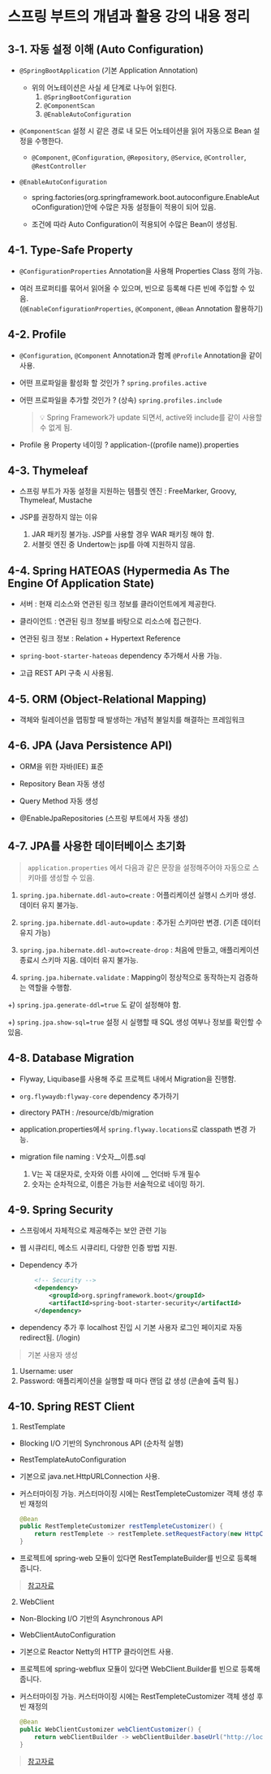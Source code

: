 # 스프링 부트의 개념과 활용 강의 내용 정리

## 3-1. 자동 설정 이해 (Auto Configuration)

- `@SpringBootApplication` (기본 Application Annotation)
    - 위의 어노테이션은 사실 세 단계로 나누어 읽힌다.
        1. `@SpringBootConfiguration`
        2. `@ComponentScan`
        3. `@EnableAutoConfiguration`

- `@ComponentScan` 설정 시 같은 경로 내 모든 어노테이션을 읽어 자동으로 Bean 설정을 수행한다.
    - `@Component`, `@Configuration`, `@Repository`, `@Service`, `@Controller`, `@RestController`

- `@EnableAutoConfiguration`

    - spring.factories(org.springframework.boot.autoconfigure.EnableAutoConfiguration)안에 수많은 자동 설정들이 적용이 되어 있음.

    - 조건에 따라 Auto Configuration이 적용되어 수많은 Bean이 생성됨.

## 4-1. Type-Safe Property

- `@ConfigurationProperties` Annotation을 사용해 Properties Class 정의 가능.

- 여러 프로퍼티를 묶어서 읽어올 수 있으며, 빈으로 등록해 다른 빈에 주입할 수 있음.   
  (`@EnableConfigurationProperties`, `@Component`, `@Bean` Annotation 활용하기)


## 4-2. Profile

- `@Configuration`, `@Component` Annotation과 함께 `@Profile` Annotation을 같이 사용.

- 어떤 프로파일을 활성화 할 것인가 ? `spring.profiles.active`

- 어떤 프로파일을 추가할 것인가 ? (상속) `spring.profiles.include`

  > 💡 Spring Framework가 update 되면서, active와 include를 같이 사용할 수 없게 됨.

- Profile 용 Property 네이밍 ? application-((profile name)).properties


## 4-3. Thymeleaf

- 스프링 부트가 자동 설정을 지원하는 템플릿 엔진 : FreeMarker, Groovy, Thymeleaf, Mustache

- JSP를 권장하지 않는 이유
    1. JAR 패키징 불가능. JSP를 사용할 경우 WAR 패키징 해야 함.
    2. 서블릿 엔진 중 Undertow는 jsp를 아예 지원하지 않음.


## 4-4. Spring HATEOAS (Hypermedia As The Engine Of Application State)

- 서버 : 현재 리소스와 연관된 링크 정보를 클라이언트에게 제공한다.

- 클라이언트 : 연관된 링크 정보를 바탕으로 리소스에 접근한다.

- 연관된 링크 정보 : Relation + Hypertext Reference

- `spring-boot-starter-hateoas` dependency 추가해서 사용 가능.

- 고급 REST API 구축 시 사용됨.


## 4-5. ORM (Object-Relational Mapping)

- 객체와 릴레이션을 맵핑할 때 발생하는 개념적 불일치를 해결하는 프레임워크


## 4-6. JPA (Java Persistence API)

- ORM을 위한 자바(IEE) 표준

- Repository Bean 자동 생성

- Query Method 자동 생성

- @EnableJpaRepositories (스프링 부트에서 자동 생성)


## 4-7. JPA를 사용한 데이터베이스 초기화

> `application.properties` 에서 다음과 같은 문장을 설정해주어야 자동으로 스키마를 생성할 수 있음.

1. `spring.jpa.hibernate.ddl-auto=create` : 어플리케이션 실행시 스키마 생성. 데이터 유지 불가능.

2. `spring.jpa.hibernate.ddl-auto=update` : 추가된 스키마만 변경. (기존 데이터 유지 가능)

3. `spring.jpa.hibernate.ddl-auto=create-drop` : 처음에 만들고, 애플리케이션 종료시 스키마 지움. 데이터 유지 불가능.

4. `spring.jpa.hibernate.validate` : Mapping이 정상적으로 동작하는지 검증하는 역할을 수행함.

+) `spring.jpa.generate-ddl=true` 도 같이 설정해야 함.

+) `spring.jpa.show-sql=true` 설정 시 실행할 때 SQL 생성 여부나 정보를 확인할 수 있음.


## 4-8. Database Migration

- Flyway, Liquibase를 사용해 주로 프로젝트 내에서 Migration을 진행함.

- `org.flywaydb:flyway-core` dependency 추가하기

- directory PATH : /resource/db/migration

- application.properties에서 `spring.flyway.locations`로 classpath 변경 가능.

- migration file naming : V숫자__이름.sql
    1) V는 꼭 대문자로, 숫자와 이름 사이에 __ 언더바 두개 필수
    2) 숫자는 순차적으로, 이름은 가능한 서술적으로 네이밍 하기.


## 4-9. Spring Security

- 스프링에서 자체적으로 제공해주는 보안 관련 기능

- 웹 시큐리티, 메소드 시큐리티, 다양한 인증 방법 지원.

- Dependency 추가
  ```xml
      <!-- Security -->
      <dependency>
          <groupId>org.springframework.boot</groupId>
          <artifactId>spring-boot-starter-security</artifactId>
      </dependency>
  ```   

- dependency 추가 후 localhost 진입 시 기본 사용자 로그인 페이지로 자동 redirect됨. (/login)
> 기본 사용자 생성
1. Username: user
2. Password: 애플리케이션을 실행할 때 마다 랜덤 값 생성 (콘솔에 출력 됨.)


## 4-10. Spring REST Client

1. RestTemplate
- Blocking I/O 기반의 Synchronous API (순차적 실행)

- RestTemplateAutoConfiguration

- 기본으로 java.net.HttpURLConnection 사용.

- 커스터마이징 가능. 커스터마이징 시에는 RestTempleteCustomizer 객체 생성 후 빈 재정의

  ```java
  @Bean
  public RestTempleteCustomizer restTempleteCustomizer() {
      return restTemplete -> restTemplete.setRequestFactory(new HttpComponentsClientHttpRequestFactory());
  }
  ```   

- 프로젝트에 spring-web 모듈이 있다면 RestTemplateBuilder를 빈으로 등록해 줍니다.

> [참고자료](https://docs.spring.io/spring/docs/current/spring-framework-reference/integration.html#rest-client-access)

2. WebClient

- Non-Blocking I/O 기반의 Asynchronous API

- WebClientAutoConfiguration

- 기본으로 Reactor Netty의 HTTP 클라이언트 사용.

- 프로젝트에 spring-webflux 모듈이 있다면 WebClient.Builder를 빈으로 등록해줍니다.

- 커스터마이징 가능. 커스터마이징 시에는 RestTempleteCustomizer 객체 생성 후 빈 재정의

  ```java
  @Bean
  public WebClientCustomizer webClientCustomizer() {
      return webClientBuilder -> webClientBuilder.baseUrl("http://localhost:8080");
  }
  ```   

> [참고자료](https://docs.spring.io/spring/docs/current/spring-framework-reference/web-reactive.html#webflux-client)

